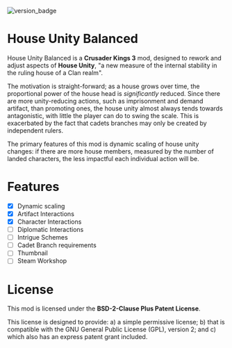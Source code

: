 ![version_badge](https://img.shields.io/badge/latest_tested_version-1.11.3-darkred)

# House Unity Balanced
House Unity Balanced is a **Crusader Kings 3** mod, designed to rework and adjust aspects of **House Unity**, "a new measure of the internal stability in the ruling house of a Clan realm". 

The motivation is straight-forward; as a house grows over time, the proportional power of the house head is _significantly_ reduced. Since there are more unity-reducing actions, such as imprisonment and demand artifact, than promoting ones, the house unity almost always tends towards antagonistic, with little the player can do to swing the scale. This is exacerbated by the fact that cadets branches may only be created by independent rulers.

The primary features of this mod is dynamic scaling of house unity changes: if there are more house members, measured by the number of landed characters, the less impactful each individual action will be.

# Features
- [x] Dynamic scaling
- [x] Artifact Interactions
- [x] Character Interactions
- [ ] Diplomatic Interactions
- [ ] Intrigue Schemes
- [ ] Cadet Branch requirements
- [ ] Thumbnail
- [ ] Steam Workshop

# License
This mod is licensed under the **BSD-2-Clause Plus Patent License**.

This license is designed to provide: a) a simple permissive license; b) that is compatible with the GNU General Public License (GPL), version 2; and c) which also has an express patent grant included. 
